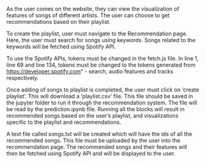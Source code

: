 As the user comes on the website, they can view the visualization of features of songs of different artists. The user can choose to get recommendations based on their playlist. 

To create the playlist, user must navigate to the Recommendation page. Here, the user must search for songs using keywords. Songs related to the keywords will be fetched using Spotify API. 

To use the Spotify APIs, tokens must be changed in the fetch.js file. In line 1, line 69 and line 134, tokens must be changed to the tokens generated from https://developer.spotify.com" - search, audio features and tracks respectively. 

Once adding of songs to playlist is completed, the user must click on ‘create playlist’. This will download a ‘playlist.csv’ file. This file should be saved in the jupyter folder to run it through the recommendation system. The file will be read by the prediction.ipynb file. Running all the blocks will result in recommended songs based on the user’s playlist, and visualizations specific to the playlist and recommendations.  

A text file called songs.txt will be created which will have the ids of all the recommended songs. This file must be uploaded by the user into the recommendation page. The recommended songs and their features will then be fetched using Spotify API and will be displayed to the user.
